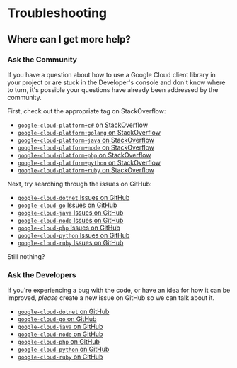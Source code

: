 # Troubleshooting

<a name="get-help"></a>
## Where can I get more help?

### Ask the Community

If you have a question about how to use a Google Cloud client library in your project or are stuck in the Developer's console and don't know where to turn, it's possible your questions have already been addressed by the community.

First, check out the appropriate tag on StackOverflow:

  - [`google-cloud-platform+c#` on StackOverflow][so-dotnet]
  - [`google-cloud-platform+golang` on StackOverflow][so-golang]
  - [`google-cloud-platform+java` on StackOverflow][so-java]
  - [`google-cloud-platform+node` on StackOverflow][so-node]
  - [`google-cloud-platform+php` on StackOverflow][so-php]
  - [`google-cloud-platform+python` on StackOverflow][so-python]
  - [`google-cloud-platform+ruby` on StackOverflow][so-ruby]

Next, try searching through the issues on GitHub:

  - [`google-cloud-dotnet` Issues on GitHub][gh-search-dotnet]
  - [`google-cloud-go` Issues on GitHub][gh-search-golang]
  - [`google-cloud-java` Issues on GitHub][gh-search-java]
  - [`google-cloud-node` Issues on GitHub][gh-search-node]
  - [`google-cloud-php` Issues on GitHub][gh-search-php]
  - [`google-cloud-python` Issues on GitHub][gh-search-python]
  - [`google-cloud-ruby` Issues on GitHub][gh-search-ruby]

Still nothing?

### Ask the Developers

If you're experiencing a bug with the code, or have an idea for how it can be improved, *please* create a new issue on GitHub so we can talk about it.

  - [`google-cloud-dotnet` on GitHub][gh-dotnet]
  - [`google-cloud-go` on GitHub][gh-golang]
  - [`google-cloud-java` on GitHub][gh-java]
  - [`google-cloud-node` on GitHub][gh-node]
  - [`google-cloud-php` on GitHub][gh-php]
  - [`google-cloud-python` on GitHub][gh-python]
  - [`google-cloud-ruby` on GitHub][gh-ruby]

[so-dotnet]: http://stackoverflow.com/questions/tagged/google-cloud-platform+c%23
[so-golang]: http://stackoverflow.com/questions/tagged/google-cloud-platform+go
[so-java]: http://stackoverflow.com/questions/tagged/google-cloud-platform+java
[so-node]: http://stackoverflow.com/questions/tagged/google-cloud-platform+node
[so-php]: http://stackoverflow.com/questions/tagged/google-cloud-platform+php
[so-python]: http://stackoverflow.com/questions/tagged/google-cloud-platform+python
[so-ruby]: http://stackoverflow.com/questions/tagged/google-cloud-platform+ruby

[gh-search-dotnet]: https://github.com/googlecloudplatform/google-cloud-dotnet/issues?&q=
[gh-search-golang]: https://github.com/googlecloudplatform/google-cloud-go/issues?&q=
[gh-search-java]: https://github.com/googlecloudplatform/google-cloud-java/issues?&q=
[gh-search-node]: https://github.com/googlecloudplatform/google-cloud-node/issues?&q=
[gh-search-php]: https://github.com/googlecloudplatform/google-cloud-php/issues?&q=
[gh-search-python]: https://github.com/googlecloudplatform/google-cloud-python/issues?&q=
[gh-search-ruby]: https://github.com/googlecloudplatform/google-cloud-ruby/issues?&q=

[gh-dotnet]: https://github.com/googlecloudplatform/google-cloud-dotnet/issues/new
[gh-golang]: https://github.com/googlecloudplatform/google-cloud-go/issues/new
[gh-java]: https://github.com/googlecloudplatform/google-cloud-java/issues/new
[gh-node]: https://github.com/googlecloudplatform/google-cloud-node/issues/new
[gh-php]: https://github.com/googlecloudplatform/google-cloud-php/issues/new
[gh-python]: https://github.com/googlecloudplatform/google-cloud-python/issues/new
[gh-ruby]: https://github.com/googlecloudplatform/google-cloud-ruby/issues/new
